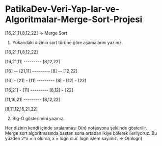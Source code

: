 # PatikaDev-Veri-Yap-lar-ve-Algoritmalar-Merge-Sort-Projesi


[16,21,11,8,12,22] -> Merge Sort

1) Yukarıdaki dizinin sort türüne göre aşamalarını yazınız.

[16,21,11,8,12,22]

[16,21,11] --------- [8,12,22]

[16] -- [21,11] --------- [8] -- [12,22]

[16] - [21] - [11] --------- [8] - [12] - [22]

[16,21] - [11] --------- [8,12] - [22]

[11,16,21] --------- [8,12,22]

[8,11,12,16,21,22]


2) Big-O gösterimini yazınız.

Her dizinin kendi içinde sıralanması O(n) notasyonu şeklinde gösterilir.
Merge sort algoritmasında baştan sona ortadan ikiye bölerek ilerliyoruz.
Bu yüzden 2^x = n olursa, x = logn olur. logn işlem sayımız. => O(nlogn)
